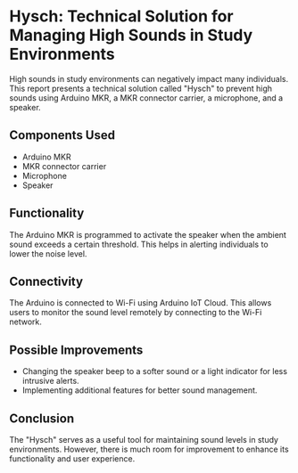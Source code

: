 # Hysch: Technical Solution for Managing High Sounds in Study Environments

High sounds in study environments can negatively impact many individuals. This report presents a technical solution called "Hysch" to prevent high sounds using Arduino MKR, a MKR connector carrier, a microphone, and a speaker.

## Components Used
- Arduino MKR
- MKR connector carrier
- Microphone
- Speaker

## Functionality
The Arduino MKR is programmed to activate the speaker when the ambient sound exceeds a certain threshold. This helps in alerting individuals to lower the noise level.

## Connectivity
The Arduino is connected to Wi-Fi using Arduino IoT Cloud. This allows users to monitor the sound level remotely by connecting to the Wi-Fi network.

## Possible Improvements
- Changing the speaker beep to a softer sound or a light indicator for less intrusive alerts.
- Implementing additional features for better sound management.

## Conclusion
The "Hysch" serves as a useful tool for maintaining sound levels in study environments. However, there is much room for improvement to enhance its functionality and user experience.

